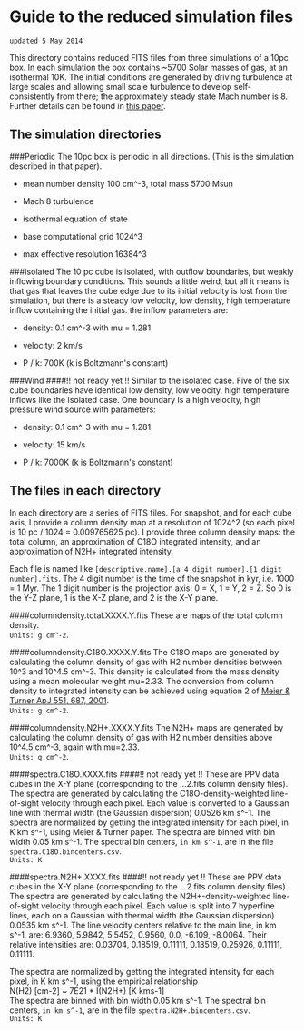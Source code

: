
Guide to the reduced simulation files
==================================
`updated 5 May 2014`

This directory contains reduced FITS files from three simulations of a 10pc box. In each simulation the box contains ~5700 Solar masses of gas, at an isothermal 10K. The initial conditions are generated by driving turbulence at large scales and allowing small scale turbulence to develop self-consistently from there; the approximately steady state Mach number is 8. Further details can be found in [this paper](http://adsabs.harvard.edu/abs/2014arXiv1402.2614M). 

The simulation directories
--------------------------
###Periodic
The 10pc box is periodic in all directions. (This is the simulation described in that paper).

* mean number density 100 cm^-3, total mass 5700 Msun  

* Mach 8 turbulence 

* isothermal equation of state 

* base computational grid 1024^3 

* max effective resolution 16384^3


###Isolated
The 10 pc cube is isolated, with outflow boundaries, but weakly inflowing boundary conditions. This sounds a little weird, but all it means is that gas that leaves the cube edge due to its initial velocity is lost from the simulation, but there is a steady low velocity, low density, high temperature inflow containing the initial gas. the inflow parameters are:

* density: 0.1 cm^-3 with mu = 1.281 

* velocity: 2 km/s 

* P / k: 700K   (k is Boltzmann's constant) 

###Wind
####!! not ready yet !!
Similar to the isolated case. Five of the six cube boundaries have identical low density, low velocity, high temperature inflows like the Isolated case. One boundary is a high velocity, high pressure wind source with parameters:

* density: 0.1 cm^-3 with mu = 1.281 

* velocity: 15 km/s 

* P / k: 7000K   (k is Boltzmann's constant) 

The files in each directory
--------------------------
In each directory are a series of FITS files. For snapshot, and for each cube axis, I provide a column density map at a resolution of 1024^2 (so each pixel is 10 pc / 1024 = 0.009765625 pc). I provide three column density maps: the total column, an approximation of C18O integrated intensity, and an approximation of N2H+ integrated intensity.

Each file is named like ```[descriptive.name].[a 4 digit number].[1 digit number].fits```. The 4 digit number is the time of the snapshot in kyr, i.e. 1000 = 1 Myr. 
The 1 digit number is the projection axis; 0 = X, 1 = Y, 2 = Z. So 0 is the Y-Z plane, 1 is the X-Z plane, and 2 is the X-Y plane. 

####columndensity.total.XXXX.Y.fits
These are maps of the total column density.   
```Units: g cm^-2```.

####columndensity.C18O.XXXX.Y.fits
The C18O maps are generated by calculating the column density of gas with H2 number densities between 10^3 and 10^4.5 cm^-3. This density is calculated from the mass density using a mean molecular weight mu=2.33. The conversion from column density to integrated intensity can be achieved using equation 2 of [Meier & Turner ApJ 551, 687, 2001](http://adsabs.harvard.edu/abs/2001ApJ...551..687M).  
```Units: g cm^-2```.

####columndensity.N2H+.XXXX.Y.fits
The N2H+ maps are generated by calculating the column density of gas with H2 number densities above 10^4.5 cm^-3, again with mu=2.33.  
```Units: g cm^-2```.

####spectra.C18O.XXXX.fits
####!! not ready yet !!
These are PPV data cubes in the X-Y plane (corresponding to the ...2.fits column density files). The spectra are generated by calculating the C18O-density-weighted line-of-sight velocity through each pixel. Each value is converted to a Gaussian line with thermal width (the Gaussian dispersion) 0.0526 km s^-1. The spectra are normalized by getting the integrated intensity for each pixel, in K km s^-1, using Meier & Turner paper. The spectra are binned with bin width 0.05 km s^-1. The spectral bin centers, ```in km s^-1```, are in the file ```spectra.C18O.bincenters.csv```.  
```Units: K```

####spectra.N2H+.XXXX.fits
####!! not ready yet !!
These are PPV data cubes in the X-Y plane (corresponding to the ...2.fits column density files). The spectra are generated by calculating the N2H+-density-weighted line-of-sight velocity through each pixel. Each value is split into 7 hyperfine lines, each on a Gaussian with thermal width (the Gaussian dispersion) 0.0535 km s^-1. The line velocity centers relative to the main line, in km s^-1, are: 6.9360, 5.9842, 5.5452, 0.9560, 0.0, -6.109, -8.0064. Their relative intensities are: 0.03704, 0.18519, 0.11111, 0.18519, 0.25926, 0.11111, 0.11111.

The spectra are normalized by getting the integrated intensity for each pixel, in K km s^-1, using the empirical relationship  
N(H2) [cm-2] ~ 7E21 * I(N2H+) [K kms-1]  
The spectra are binned with bin width 0.05 km s^-1. The spectral bin centers, ```in km s^-1```, are in the file ```spectra.N2H+.bincenters.csv```.  
```Units: K```

